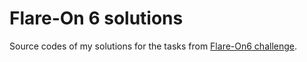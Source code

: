 # Flare-On 6 solutions

Source codes of my solutions for the tasks from [Flare-On6 challenge](https://www.fireeye.com/blog/threat-research/2019/09/2019-flare-on-challenge-solutions.html).
